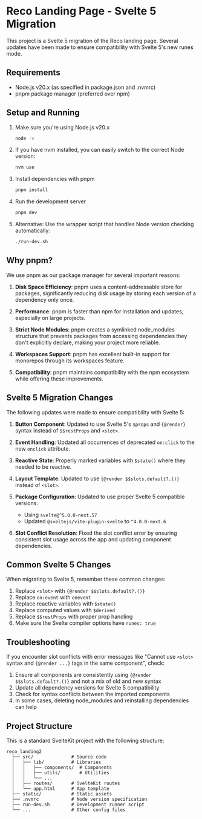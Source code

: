 # Reco Landing Page - Svelte 5 Migration

This project is a Svelte 5 migration of the Reco landing page. Several updates have been made to ensure compatibility with Svelte 5's new runes mode.

## Requirements

- Node.js v20.x (as specified in package.json and .nvmrc)
- pnpm package manager (preferred over npm)

## Setup and Running

1. Make sure you're using Node.js v20.x
   ```bash
   node -v
   ```

2. If you have nvm installed, you can easily switch to the correct Node version:
   ```bash
   nvm use
   ```

3. Install dependencies with pnpm
   ```bash
   pnpm install
   ```

4. Run the development server
   ```bash
   pnpm dev
   ```

5. Alternative: Use the wrapper script that handles Node version checking automatically:
   ```bash
   ./run-dev.sh
   ```

## Why pnpm?

We use pnpm as our package manager for several important reasons:

1. **Disk Space Efficiency**: pnpm uses a content-addressable store for packages, significantly reducing disk usage by storing each version of a dependency only once.

2. **Performance**: pnpm is faster than npm for installation and updates, especially on large projects.

3. **Strict Node Modules**: pnpm creates a symlinked node_modules structure that prevents packages from accessing dependencies they don't explicitly declare, making your project more reliable.

4. **Workspaces Support**: pnpm has excellent built-in support for monorepos through its workspaces feature.

5. **Compatibility**: pnpm maintains compatibility with the npm ecosystem while offering these improvements.

## Svelte 5 Migration Changes

The following updates were made to ensure compatibility with Svelte 5:

1. **Button Component**: Updated to use Svelte 5's `$props` and `{@render}` syntax instead of `$$restProps` and `<slot>`.

2. **Event Handling**: Updated all occurrences of deprecated `on:click` to the new `onclick` attribute.

3. **Reactive State**: Properly marked variables with `$state()` where they needed to be reactive.

4. **Layout Template**: Updated to use `{@render $$slots.default?.()}` instead of `<slot>`.

5. **Package Configuration**: Updated to use proper Svelte 5 compatible versions:
   - Using `svelte@^5.0.0-next.57` 
   - Updated `@sveltejs/vite-plugin-svelte` to `^4.0.0-next.6`

6. **Slot Conflict Resolution**: Fixed the slot conflict error by ensuring consistent slot usage across the app and updating component dependencies.

## Common Svelte 5 Changes

When migrating to Svelte 5, remember these common changes:

1. Replace `<slot>` with `{@render $$slots.default?.()}`
2. Replace `on:event` with `onevent`
3. Replace reactive variables with `$state()`
4. Replace computed values with `$derived`
5. Replace `$$restProps` with proper prop handling
6. Make sure the Svelte compiler options have `runes: true`

## Troubleshooting

If you encounter slot conflicts with error messages like "Cannot use `<slot>` syntax and `{@render ...}` tags in the same component", check:

1. Ensure all components are consistently using `{@render $$slots.default?.()}` and not a mix of old and new syntax
2. Update all dependency versions for Svelte 5 compatibility
3. Check for syntax conflicts between the imported components
4. In some cases, deleting node_modules and reinstalling dependencies can help

## Project Structure

This is a standard SvelteKit project with the following structure:

```
reco_landing2
  ├── src/              # Source code
  │   ├── lib/          # Libraries
  │   │   ├── components/  # Components
  │   │   ├── utils/       # Utilities
  │   │   └── ...
  │   ├── routes/       # SvelteKit routes
  │   └── app.html      # App template
  ├── static/           # Static assets
  ├── .nvmrc            # Node version specification
  ├── run-dev.sh        # Development runner script
  └── ...               # Other config files
``` 